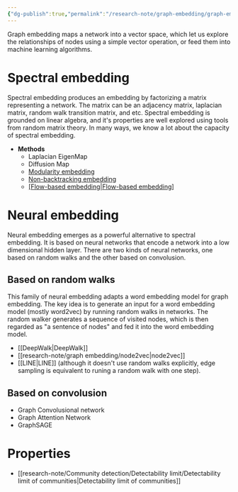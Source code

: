 ```yaml
---
{"dg-publish":true,"permalink":"/research-note/graph-embedding/graph-embedding/","dgHomeLink":true,"dgPassFrontmatter":false}
---
```



Graph embedding maps a network into a vector space, which let us explore the relationships of nodes using a simple vector operation, or feed them into machine learning algorithms. 


# Spectral embedding 

Spectral embedding produces an embedding by factorizing a matrix representing a network. The matrix can be an adjacency matrix, laplacian matrix, random walk transition matrix, and etc. Spectral embedding is grounded on linear algebra, and it's properties are well explored using tools from random matrix theory. In many ways, we know a lot about the capacity of spectral embedding. 

- **Methods**
	- Laplacian EigenMap
	- Diffusion Map
	- [Modularity embedding](https://journals.aps.org/prl/abstract/10.1103/PhysRevLett.108.188701)
	- [Non-backtracking embedding](https://www.pnas.org/doi/10.1073/pnas.1312486110)
	- [[Flow-based embedding|Flow-based embedding]](https://arxiv.org/abs/1308.6494)

# Neural embedding 

Neural embedding emerges as a powerful alternative to spectral embedding. It is based on neural networks that encode a network into a low dimensional hidden layer. There are two kinds of neural networks, one based on random walks and the other based on convolusion. 

## Based on random walks 
This family of neural embedding adapts a word embedding model for graph embedding. The key idea is to generate an input for a word embedding model (mostly word2vec) by running random walks in networks. The random walker generates a sequence of visited nodes, which is then regarded as "a sentence of nodes" and fed it into the word embedding model. 

- [[DeepWalk|DeepWalk]] 
- [[research-note/graph embedding/node2vec|node2vec]]
- [[LINE|LINE]] (although it doesn't use random walks explicitly, edge sampling is equivalent to runing a random walk with one step).


## Based on convolusion
- Graph Convolusional network 
- Graph Attention Network 
- GraphSAGE

# Properties 
- [[research-note/Community detection/Detectability limit/Detectability limit of communities|Detectability limit of communities]]
